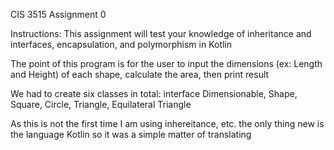 CIS 3515 Assignment 0

Instructions: This assignment will test your knowledge of inheritance and interfaces, encapsulation, and polymorphism in Kotlin

The point of this program is for the user to input the dimensions (ex: Length and Height) of each shape, calculate the area, then print result

We had to create six classes in total: interface Dimensionable, Shape, Square, Circle, Triangle, Equilateral Triangle

As this is not the first time I am using inhereitance, etc. the only thing new is the language Kotlin so it was a simple matter of translating
